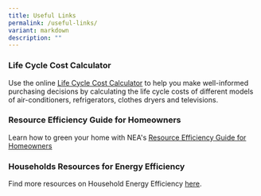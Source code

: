```yaml
---
title: Useful Links
permalink: /useful-links/
variant: markdown
description: ""
---
```

<h3>Life Cycle Cost Calculator</h3>
<p>Use the online <a href="https://www.nea.gov.sg/our-services/climate-change-energy-efficiency/energy-efficiency/household-sector/life-cycle-cost-calculator" rel="noopener noreferrer nofollow" target="_blank"><u>Life Cycle Cost Calculator</u></a> to
help you make well-informed purchasing decisions by calculating the life
cycle costs of different models of air-conditioners, refrigerators, clothes
dryers and televisions.</p>
<h3>Resource Efficiency Guide for Homeowners</h3>
<p>Learn how to green your home with NEA's <a href="https://www.nea.gov.sg/docs/default-source/our-services/energy-efficiency/household-sector/guide.pdf" rel="noopener noreferrer nofollow" target="_blank"><u>Resource Efficiency Guide for Homeowners</u></a>
</p>
<h3>Households Resources for Energy Efficiency</h3>
<p>Find more resources on Household Energy Efficiency <a href="https://www.nea.gov.sg/our-services/climate-change-energy-efficiency/energy-efficiency/household-sector" rel="noopener noreferrer nofollow" target="_blank"><u>here</u></a>.</p>